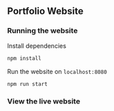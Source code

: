 ## Portfolio Website

### Running the website
Install dependencies
```bash
npm install
```
Run the website on `localhost:8080`
```bash
npm run start
```

### View the live website
